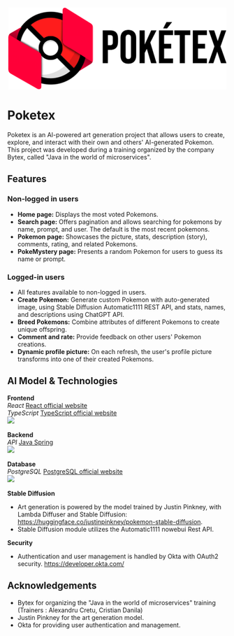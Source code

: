 <p align="center">
  <img src="https://github.com/FrentescuCezar/FIIPractic_Bytex/blob/main/Poketex/03-frontend/poketex/src/Images/PublicImages/Pokytex-2.png" width=500 title="Poketex">
</p>

# Poketex

Poketex is an AI-powered art generation project that allows users to create, explore, and interact with their own and others' AI-generated Pokemon. \
This project was developed during a training organized by the company Bytex, called "Java in the world of microservices". 


## Features




### Non-logged in users
- **Home page:** Displays the most voted Pokemons.
- **Search page:** Offers pagination and allows searching for pokemons by name, prompt, and user. The default is the most recent pokemons.
- **Pokemon page:** Showcases the picture, stats, description (story), comments, rating, and related Pokemons.
- **PokeMystery page:** Presents a random Pokemon for users to guess its name or prompt.

### Logged-in users
- All features available to non-logged in users.
- **Create Pokemon:** Generate custom Pokemon with auto-generated image, using Stable Diffusion Automatic1111 REST API, and stats, names, and descriptions using ChatGPT API.
- **Breed Pokemons:** Combine attributes of different Pokemons to create unique offspring.
- **Comment and rate:** Provide feedback on other users' Pokemon creations.
- **Dynamic profile picture:** On each refresh, the user's profile picture transforms into one of their created Pokemons.

## AI Model & Technologies

**Frontend** \
_React_ [React official website](https://react.dev/)<br />
_TypeScript_ [TypeScript official website](https://www.typescriptlang.org/)<br />
<img src="https://upload.wikimedia.org/wikipedia/commons/thumb/a/a7/React-icon.svg/1200px-React-icon.svg.png" width="70"/>

 **Backend** \
_API_ [Java Spring](https://spring.io/)<br />
<img src="https://upload.wikimedia.org/wikipedia/commons/thumb/4/44/Spring_Framework_Logo_2018.svg/1280px-Spring_Framework_Logo_2018.svg.png" width = "200"> <br />

**Database** <br />
_PostgreSQL_ [PostgreSQL official website](https://www.postgresql.org/ ) <br />
<img src="https://www.turnkeylinux.org/files/images/postgresql-logo-for-blog.png" width="200"/> <br/>

**Stable Diffusion** <br />
- Art generation is powered by the model trained by Justin Pinkney, with Lambda Diffuser and Stable Diffusion: https://huggingface.co/justinpinkney/pokemon-stable-diffusion.
- Stable Diffusion module utilizes the Automatic1111 nowebui Rest API.

**Security** <br />
- Authentication and user management is handled by Okta with OAuth2 security. https://developer.okta.com/


## Acknowledgements

- Bytex for organizing the "Java in the world of microservices" training (Trainers : Alexandru Cretu, Cristian Danila)
- Justin Pinkney for the art generation model.
- Okta for providing user authentication and management.
